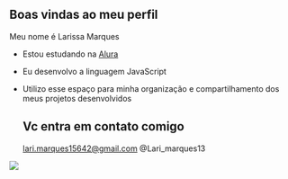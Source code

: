 ## Boas vindas ao meu perfil

Meu nome é Larissa Marques

- Estou estudando na [Alura](https://www.alura.com.br)
- Eu desenvolvo a linguagem JavaScript
- Utilizo esse espaço para minha organização e compartilhamento dos meus projetos desenvolvidos

  ## Vc entra em contato comigo

  lari.marques15642@gmail.com
  @Lari_marques13


 ![](https://media.tenor.com/YClaU4oDxrsAAAAi/sonic-the-hedgehog-floss.gif) 
